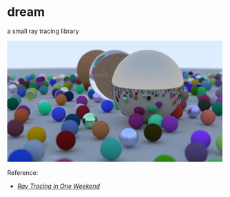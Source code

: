# dream
a small ray tracing library

<img src="image.jpg"/>

Reference:
- [_Ray Tracing in One Weekend_](https://raytracing.github.io/books/RayTracingInOneWeekend.html)
